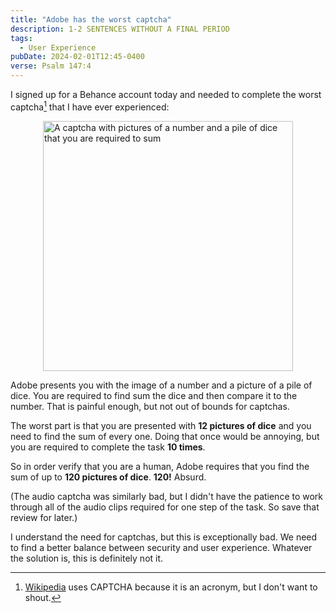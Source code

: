 ```yaml
---
title: "Adobe has the worst captcha"
description: 1-2 SENTENCES WITHOUT A FINAL PERIOD
tags:
  - User Experience
pubDate: 2024-02-01T12:45-0400
verse: Psalm 147:4
---
```


I signed up for a Behance account today and needed to complete the worst
captcha[^1] that I have ever experienced:

<img alt="A captcha with pictures of a number and a pile of dice that you are required to sum" src="/img/adobe-captcha.png" height="400" style="display:block;margin-inline:auto;" />

Adobe presents you with the image of a number and a picture of a pile of dice.
You are required to find sum the dice and then compare it to the number. That is
painful enough, but not out of bounds for captchas.

The worst part is that you are presented with **12 pictures of dice** and you
need to find the sum of every one. Doing that once would be annoying, but you
are required to complete the task **10 times**.

So in order verify that you are a human, Adobe requires that you find the sum of
up to **120 pictures of dice**. **120!** Absurd.

(The audio captcha was similarly bad, but I didn't have the patience to work
through all of the audio clips required for one step of the task. So save that
review for later.)

I understand the need for captchas, but this is exceptionally bad. We need to
find a better balance between security and user experience. Whatever the
solution is, this is definitely not it.

[^1]:
    [Wikipedia](https://en.wikipedia.org/wiki/CAPTCHA) uses CAPTCHA because it
    is an acronym, but I don't want to shout.
